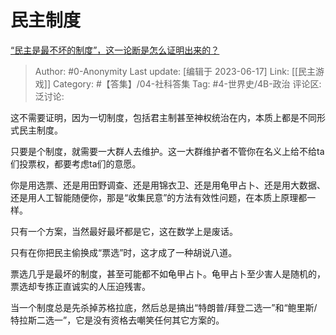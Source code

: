 # 民主制度
[“民主是最不坏的制度”，这一论断是怎么证明出来的？](https://www.zhihu.com/question/37995764/answer/3077420294)

> Author: #0-Anonymity
> Last update: [编辑于 2023-06-17]
> Link: [[民主游戏]]
> Category: #【答集】/04-社科答集 
> Tag: #4-世界史/4B-政治
> 评论区:
> 泛讨论:

这不需要证明，因为一切制度，包括君主制甚至神权统治在内，本质上都是不同形式民主制度。

只要是个制度，就需要一大群人去维护。这一大群维护者不管你在名义上给不给ta们投票权，都要考虑ta们的意愿。

你是用选票、还是用田野调查、还是用锦衣卫、还是用龟甲占卜、还是用大数据、还是用人工智能随便你，那是“收集民意”的方法有效性问题，在本质上原理都一样。

只有一个方案，当然最好最坏都是它，这在数学上是废话。

只有在你把民主偷换成“票选”时，这才成了一种胡说八道。

票选几乎是最坏的制度，甚至可能都不如龟甲占卜。龟甲占卜至少害人是随机的，票选却专拣正直诚实的人压迫残害。

当一个制度总是先杀掉苏格拉底，然后总是搞出“特朗普/拜登二选一”和“鲍里斯/特拉斯二选一”，它是没有资格去嘲笑任何其它方案的。
